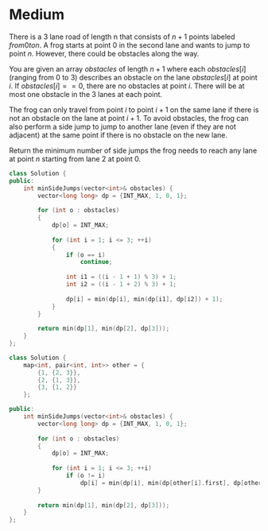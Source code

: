 # Medium

There is a 3 lane road of length n that consists of $n + 1$ points labeled $from 0 to n$. A frog starts at point $0$ in the second lane and wants to jump to point $n$. However, there could be obstacles along the way.

You are given an array $obstacles$ of length $n + 1$ where each $obstacles[i]$ (ranging from $0$ to $3$) describes an obstacle on the lane $obstacles[i]$ at point $i$. If $obstacles[i] == 0$, there are no obstacles at point $i$. There will be at most one obstacle in the $3$ lanes at each point.

The frog can only travel from point $i$ to point $i + 1$ on the same lane if there is not an obstacle on the lane at point $i + 1$. To avoid obstacles, the frog can also perform a side jump to jump to another lane (even if they are not adjacent) at the same point if there is no obstacle on the new lane.

Return the minimum number of side jumps the frog needs to reach any lane at point $n$ starting from lane $2$ at point $0$.

```cpp
class Solution {
public:
    int minSideJumps(vector<int>& obstacles) {
        vector<long long> dp = {INT_MAX, 1, 0, 1};
        
        for (int o : obstacles)
        {
            dp[o] = INT_MAX;
            
            for (int i = 1; i <= 3; ++i)
            {
                if (o == i)
                    continue;
                
                int i1 = ((i - 1 + 1) % 3) + 1;
                int i2 = ((i - 1 + 2) % 3) + 1;
                
                dp[i] = min(dp[i], min(dp[i1], dp[i2]) + 1);
            }
        }
        
        return min(dp[1], min(dp[2], dp[3]));
    }
};
```

```cpp
class Solution {
    map<int, pair<int, int>> other = {
        {1, {2, 3}},
        {2, {1, 3}},
        {3, {1, 2}}
    };

public:
    int minSideJumps(vector<int>& obstacles) {
        vector<long long> dp = {INT_MAX, 1, 0, 1};
        
        for (int o : obstacles)
        {
            dp[o] = INT_MAX;
            
            for (int i = 1; i <= 3; ++i)
                if (o != i)
                    dp[i] = min(dp[i], min(dp[other[i].first], dp[other[i].second]) + 1);
        }
        
        return min(dp[1], min(dp[2], dp[3]));
    }
};
```
